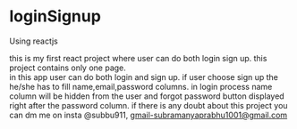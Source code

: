 # loginSignup
Using  reactjs

this is my first react project where user can do both login sign up.
this project contains only one page.  
in this app user can do both login and sign up.
if user choose sign up the he/she has to fill name,email,password columns.
in login process name column will be hidden from the user and forgot password button displayed right after the 
password column.
if there is any doubt about this project you can dm me on insta @subbu911, gmail-subramanyaprabhu1001@gmail.com
